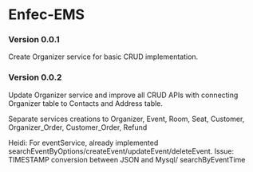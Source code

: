 # Enfec-EMS
### Version 0.0.1
Create Organizer service for basic CRUD implementation. 

### Version 0.0.2
Update Organizer service and improve all CRUD APIs with connecting Organizer table to Contacts and Address table. 

Separate services creations to Organizer, Event, Room, Seat, Customer, Organizer_Order, Customer_Order, Refund

Heidi: For eventService, already implemented searchEventByOptions/createEvent/updateEvent/deleteEvent. 
       Issue: TIMESTAMP conversion between JSON and Mysql/ searchByEventTime
